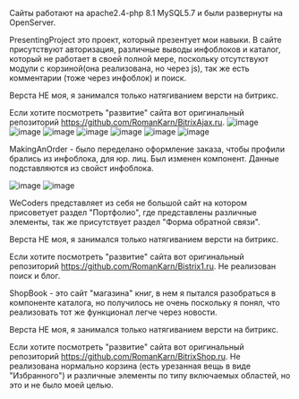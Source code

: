 Сайты работают на apache2.4-php 8.1 MySQL5.7 и были развернуты на OpenServer.

PresentingProject это проект, который презентует мои навыки. В сайте присутствуют авторизация, различные выводы инфоблоков и каталог, который не работает в своей полной мере, поскольку отсутствуют модули с корзиной(она реализована, но через js), так же есть комментарии (тоже через инфоблок) и поиск.

Верста НЕ моя, я занимался только натягиванием версти на битрикс. 

Если хотите посмотреть "развитие" сайта вот оригинальный репозиторий https://github.com/RomanKarn/BitrixAjax.ru. 
![image](https://github.com/RomanKarn/1CBitrix/assets/107531605/b6acf8e5-9fee-44ae-89a4-521294cfbe9c)
![image](https://github.com/RomanKarn/1CBitrix/assets/107531605/a1a11b78-7081-453d-be88-26a6089b0f47)
![image](https://github.com/RomanKarn/1CBitrix/assets/107531605/2372a5ba-e1e6-4543-a35e-9d4531dc542c)
![image](https://github.com/RomanKarn/1CBitrix/assets/107531605/43e7728c-c471-4c62-b198-d93a77de53a2)
![image](https://github.com/RomanKarn/1CBitrix/assets/107531605/f2b4080b-c8d5-49fc-acf2-5823bdebb618)
![image](https://github.com/RomanKarn/1CBitrix/assets/107531605/0645f591-7356-44b9-96b3-618771ab6406)
![image](https://github.com/RomanKarn/1CBitrix/assets/107531605/3a17c490-2cb9-41f9-b356-58a3baf2dd6b)

MakingAnOrder - было переделано оформление заказа, чтобы профили брались из инфоблока, для юр. лиц. Был изменен компонент. Данные подставляются из свойст инфоблока.

![image](https://github.com/user-attachments/assets/2928c937-f969-401d-b7ad-650695b3e31a)
![image](https://github.com/user-attachments/assets/19d2d12d-4b62-4042-b097-e04b1387c3e1)


WeCoders представляет из себя не большой сайт на котором присоветует раздел "Портфолио", где представлены различные элементы, так же присутствует раздел "Форма обратной связи".

Верста НЕ моя, я занимался только натягиванием версти на битрикс. 

Если хотите посмотреть "развитие" сайта вот оригинальный репозиторий https://github.com/RomanKarn/Bistrix1.ru. 
Не реализован поиск и блог. 



ShopBook - это сайт "магазина" книг, в нем я пытался разобраться в компоненте каталога, но получилось не очень поскольку я понял, что реализовать тот же функционал легче через новости. 

Верста НЕ моя, я занимался только натягиванием версти на битрикс. 

Если хотите посмотреть "развитие" сайта вот оригинальный репозиторий https://github.com/RomanKarn/BitrixShop.ru. 
Не реализована нормально корзина (есть урезанная вещь в виде "Избранного") и различные элементы по типу включаемых областей, но это и не было моей целью.
